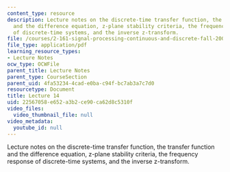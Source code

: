 ```yaml
---
content_type: resource
description: Lecture notes on the discrete-time transfer function, the transfer function
  and the difference equation, z-plane stability criteria, the frequency response
  of discrete-time systems, and the inverse z-transform.
file: /courses/2-161-signal-processing-continuous-and-discrete-fall-2008/22567058e652a3b2ce90ca62d8c5310f_lecture_14.pdf
file_type: application/pdf
learning_resource_types:
- Lecture Notes
ocw_type: OCWFile
parent_title: Lecture Notes
parent_type: CourseSection
parent_uid: 4fa53234-4cad-e0ba-c94f-bc7ab3a7c7d0
resourcetype: Document
title: Lecture 14
uid: 22567058-e652-a3b2-ce90-ca62d8c5310f
video_files:
  video_thumbnail_file: null
video_metadata:
  youtube_id: null
---
```

Lecture notes on the discrete-time transfer function, the transfer function and the difference equation, z-plane stability criteria, the frequency response of discrete-time systems, and the inverse z-transform.

